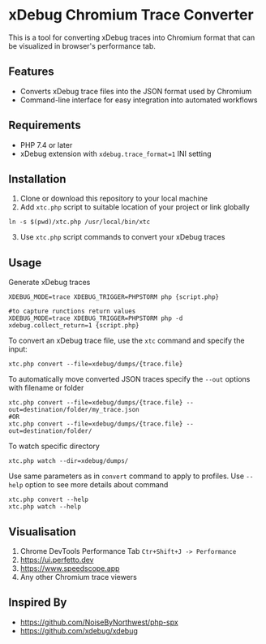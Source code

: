 # xDebug Chromium Trace Converter

This is a tool for converting xDebug traces into Chromium format that can be visualized in browser's performance tab.

## Features

- Converts xDebug trace files into the JSON format used by Chromium
- Command-line interface for easy integration into automated workflows

## Requirements

- PHP 7.4 or later
- xDebug extension with `xdebug.trace_format=1` INI setting

## Installation

1. Clone or download this repository to your local machine
2. Add `xtc.php` script to suitable location of your project or link globally
```
ln -s $(pwd)/xtc.php /usr/local/bin/xtc
```
3. Use `xtc.php` script commands to convert your xDebug traces

## Usage

Generate xDebug traces
```
XDEBUG_MODE=trace XDEBUG_TRIGGER=PHPSTORM php {script.php}

#to capture runctions return values
XDEBUG_MODE=trace XDEBUG_TRIGGER=PHPSTORM php -d xdebug.collect_return=1 {script.php}
```

To convert an xDebug trace file, use the `xtc` command and specify the input:
```
xtc.php convert --file=xdebug/dumps/{trace.file}
```
To automatically move converted JSON traces specify the `--out` options with filename or folder
```
xtc.php convert --file=xdebug/dumps/{trace.file} --out=destination/folder/my_trace.json
#OR
xtc.php convert --file=xdebug/dumps/{trace.file} --out=destination/folder/
```
To watch specific directory

```
xtc.php watch --dir=xdebug/dumps/
```
Use same parameters as in `convert` command to apply to profiles.
Use `--help` option to see more details about command
```
xtc.php convert --help
xtc.php watch --help
```

## Visualisation

1. Chrome DevTools Performance Tab `Ctr+Shift+J -> Performance`
2. https://ui.perfetto.dev
3. https://www.speedscope.app
4. Any other Chromium trace viewers

## Inspired By

- https://github.com/NoiseByNorthwest/php-spx
- https://github.com/xdebug/xdebug